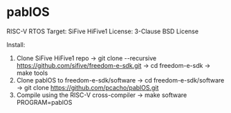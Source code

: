 # pablOS
RISC-V RTOS
Target: SiFive HiFive1
License: 3-Clause BSD License

Install:

1) Clone SiFive HiFive1 repo
	-> git clone --recursive https://github.com/sifive/freedom-e-sdk.git
	-> cd freedom-e-sdk
	-> make tools
2) Clone pablOS to freedom-e-sdk/software
	-> cd freedom-e-sdk/software
	-> git clone https://github.com/pcacho/pablOS.git
3) Compile using the RISC-V cross-compiler
	-> make software PROGRAM=pablOS
